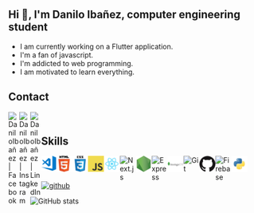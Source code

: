 ## Hi 👋, I'm Danilo Ibañez, computer engineering student
- I am currently working on a Flutter application.
- I'm a fan of javascript.
- I'm addicted to web programming.
- I am motivated to learn everything.

## Contact
[<img align="left" alt="DaniloIbañez | Facebook" width="22px" src="https://cdn.jsdelivr.net/npm/simple-icons@3.4.1/icons/facebook.svg" />][fb]
[<img align="left" alt="DaniloIbañez | Instagram" width="22px" src="https://cdn.jsdelivr.net/npm/simple-icons@v3/icons/instagram.svg" />][ig]
[<img align="left" alt="DaniloIbañez | LinkedIn" width="22px" src="https://cdn.jsdelivr.net/npm/simple-icons@v3/icons/linkedin.svg" />][linkedin]

[fb]: https://www.facebook.com/profile.php?id=100005567658510
[ig]: https://www.instagram.com/dani_lo._/
[linkedin]: https://www.linkedin.com/in/danilo-ib%C3%A1%C3%B1ez-rojas-361a661a6/

<br />

## Skills
<img align="left" title="Visual Studio Code" alt="Visual Studio Code" width="30" src="https://raw.githubusercontent.com/github/explore/80688e429a7d4ef2fca1e82350fe8e3517d3494d/topics/visual-studio-code/visual-studio-code.png" />
<img align="left" title="HTML5" alt="HTML5" width="32" src="https://raw.githubusercontent.com/github/explore/80688e429a7d4ef2fca1e82350fe8e3517d3494d/topics/html/html.png" />
<img align="left" title="CSS3" alt="CSS3" width="32" src="https://raw.githubusercontent.com/github/explore/80688e429a7d4ef2fca1e82350fe8e3517d3494d/topics/css/css.png" />
<img align="left" title="JavaScript" alt="JavaScript" width="32" src="https://raw.githubusercontent.com/github/explore/80688e429a7d4ef2fca1e82350fe8e3517d3494d/topics/javascript/javascript.png" />
<img align="left" title="React.js" alt="React.js" width="32" src="https://raw.githubusercontent.com/github/explore/80688e429a7d4ef2fca1e82350fe8e3517d3494d/topics/react/react.png" />
<img align="left" title="Next.js" alt="Next.js" width="32" src="https://www.ongraph.com/wp-content/uploads/2018/02/nextjs_icon.png" />
<img align="left" title="Node.js" alt="Node.js" width="32" src="https://raw.githubusercontent.com/github/explore/80688e429a7d4ef2fca1e82350fe8e3517d3494d/topics/nodejs/nodejs.png" />
<img align="left" title="Express" alt="Express" width="32" src="https://img2.pngio.com/express-js-png-5-png-image-expressjs-png-800_800.png" />
<img align="left" title="MongoDB" alt="MongoDB" width="32" src="https://raw.githubusercontent.com/github/explore/80688e429a7d4ef2fca1e82350fe8e3517d3494d/topics/mongodb/mongodb.png"
<img align="left" title="Git" alt="GitH" width="32" src="https://img.icons8.com/color/48/000000/git.png" />
<img align="left" title="Git" alt="Git" width="32" src="https://img.icons8.com/color/48/000000/git.png"/>
<img align="left" title="GitHub" alt="GitHub" width="32" src="https://raw.githubusercontent.com/github/explore/78df643247d429f6cc873026c0622819ad797942/topics/github/github.png" />
<img align="left" title="Firebase" alt="Firebase" width="32" src="https://img.icons8.com/color/48/000000/firebase.png" />
<img align="left" title="Python" alt="Python" width="32" src="https://raw.githubusercontent.com/github/explore/80688e429a7d4ef2fca1e82350fe8e3517d3494d/topics/python/python.png" />

[<img src='https://cdn.jsdelivr.net/npm/simple-icons@3.0.1/icons/github.svg' alt='github' height='40'>](https://github.com/ratzmx1)  

![GitHub stats](https://github-readme-stats.vercel.app/api?username=ratzmx1&show_icons=true)  
